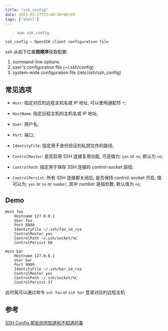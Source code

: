 ```yaml
---
title: "ssh_config"
date: 2023-03-27T23:40:30+08:00
tags: ["shell"]
---
```


> `man ssh_config`

`ssh_config – OpenSSH client configuration file`

ssh 从如下位置**按顺序**获取配置:

1. command-line options
2. user's configuration file (~/.ssh/config)
3. system-wide configuration file (/etc/ssh/ssh_config)

## 常见选项

- `Host`: 指定对应的远程主机名或 IP 地址, 可以使用通配符 `*`;

- `HostName`: 指定远程主机的主机名或 IP 地址;

- `User`: 用户名;

- `Port`: 端口;

- `IdentityFile`: 指定用于身份验证的私钥文件的路径;

- `ControlMaster`: 是否启用 SSH 连接复用功能, 可选值为: `yes` or `no`, 默认为 `no`;

- `ControlPath`: 指定用于保存 SSH 连接的 control-socket 路径;

- `ControlPersist`: 所有 SSH 连接都关闭后, 是否保持 control-socket 开启, 值可以为: `yes` or `no` or `number`, 其中 number 是指秒数, 默认值为 `no`;

## Demo

```sshconfig
Host foo
    Hostname 127.0.0.1
    User foo
    Port 8888
    IdentityFile ~/.ssh/foo_id_rsa
    ControlMaster yes
    ControlPath ~/.ssh/socket/%C
    ControlPersist 60

Host bar
    Hostname 127.0.0.1
    User bar
    Port 9999
    IdentityFile ~/.ssh/bar_id_rsa
    ControlMaster yes
    ControlPath ~/.ssh/socket/%C
    ControlPersist 37
```

此时我可以通过命令 `ssh foo` or `ssh bar` 登录对应的远程主机

## 参考

[SSH Config 那些你所知道和不知道的事](https://deepzz.com/post/how-to-setup-ssh-config.html)
